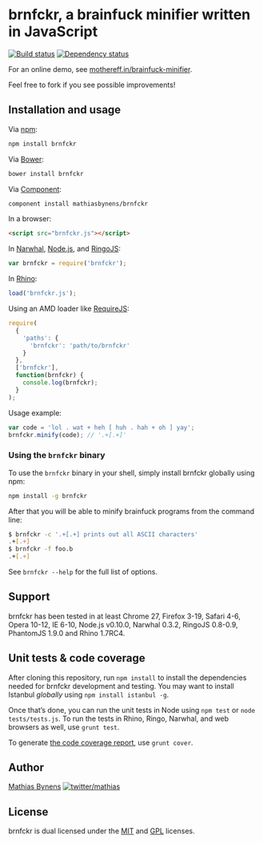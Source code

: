 # brnfckr, a brainfuck minifier written in JavaScript

[![Build status](https://travis-ci.org/mathiasbynens/brnfckr.png?branch=master)](https://travis-ci.org/mathiasbynens/brnfckr) [![Dependency status](https://gemnasium.com/mathiasbynens/brnfckr.png)](https://gemnasium.com/mathiasbynens/brnfckr)

For an online demo, see [mothereff.in/brainfuck-minifier](http://mothereff.in/brainfuck-minifier).

Feel free to fork if you see possible improvements!

## Installation and usage

Via [npm](http://npmjs.org/):

```bash
npm install brnfckr
```

Via [Bower](http://bower.io/):

```bash
bower install brnfckr
```

Via [Component](https://github.com/component/component):

```bash
component install mathiasbynens/brnfckr
```

In a browser:

```html
<script src="brnfckr.js"></script>
```

In [Narwhal](http://narwhaljs.org/), [Node.js](http://nodejs.org/), and [RingoJS](http://ringojs.org/):

```js
var brnfckr = require('brnfckr');
```

In [Rhino](http://www.mozilla.org/rhino/):

```js
load('brnfckr.js');
```

Using an AMD loader like [RequireJS](http://requirejs.org/):

```js
require(
  {
    'paths': {
      'brnfckr': 'path/to/brnfckr'
    }
  },
  ['brnfckr'],
  function(brnfckr) {
    console.log(brnfckr);
  }
);
```

Usage example:

```js
var code = 'lol . wat + heh [ huh . hah + oh ] yay';
brnfckr.minify(code); // '.+[.+]'
```

### Using the `brnfckr` binary

To use the `brnfckr` binary in your shell, simply install brnfckr globally using npm:

```bash
npm install -g brnfckr
```

After that you will be able to minify brainfuck programs from the command line:

```bash
$ brnfckr -c '.+[.+] prints out all ASCII characters'
.+[.+]
$ brnfckr -f foo.b
.+[.+]
```

See `brnfckr --help` for the full list of options.

## Support

brnfckr has been tested in at least Chrome 27, Firefox 3-19, Safari 4-6, Opera 10-12, IE 6-10, Node.js v0.10.0, Narwhal 0.3.2, RingoJS 0.8-0.9, PhantomJS 1.9.0 and Rhino 1.7RC4.

## Unit tests & code coverage

After cloning this repository, run `npm install` to install the dependencies needed for brnfckr development and testing. You may want to install Istanbul _globally_ using `npm install istanbul -g`.

Once that’s done, you can run the unit tests in Node using `npm test` or `node tests/tests.js`. To run the tests in Rhino, Ringo, Narwhal, and web browsers as well, use `grunt test`.

To generate [the code coverage report](http://rawgithub.com/mathiasbynens/brnfckr/master/coverage/brnfckr/brnfckr.js.html), use `grunt cover`.

## Author

[Mathias Bynens](http://mathiasbynens.be/)
  [![twitter/mathias](http://gravatar.com/avatar/24e08a9ea84deb17ae121074d0f17125?s=70)](http://twitter.com/mathias "Follow @mathias on Twitter")

## License

brnfckr is dual licensed under the [MIT](http://mths.be/mit) and [GPL](http://mths.be/gpl) licenses.
